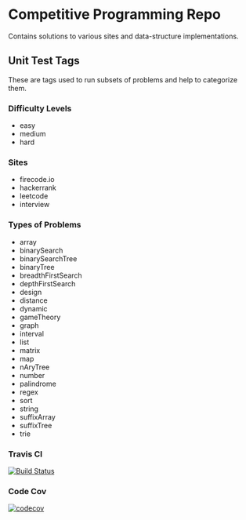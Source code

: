 # Competitive Programming Repo

Contains solutions to various sites and data-structure implementations.

## Unit Test Tags
These are tags used to run subsets of problems and help to categorize them.

### Difficulty Levels
- easy
- medium
- hard

### Sites
- firecode.io
- hackerrank
- leetcode
- interview

### Types of Problems
- array
- binarySearch
- binarySearchTree
- binaryTree
- breadthFirstSearch
- depthFirstSearch
- design
- distance
- dynamic
- gameTheory
- graph
- interval
- list
- matrix
- map
- nAryTree
- number
- palindrome
- regex
- sort
- string
- suffixArray
- suffixTree
- trie

### Travis CI
[![Build Status](https://travis-ci.org/tmosest/CompetitiveProgramming.svg?branch=develop)](https://travis-ci.org/tmosest/CompetitiveProgramming)
### Code Cov
[![codecov](https://codecov.io/gh/tmosest/CompetitiveProgramming/branch/develop/graph/badge.svg)](https://codecov.io/gh/tmosest/CompetitiveProgramming)
